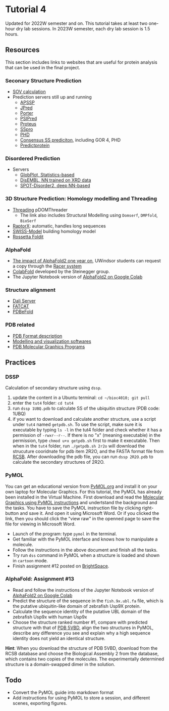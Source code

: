 # Tutorial 4
Updated for 2022W semester and on. This tutorial takes at least two one-hour dry
lab sessions. In 2023W semester, each dry lab session is 1.5 hours.

## Resources
This section includes links to websites that are useful for protein analysis that can be used in the final project.

### Seconary Structure Prediction
- [SOV calculation](http://proteinmodel.org/AS2TS/SOV/sov.html)
- Prediction servers still up and running
  - [APSSP](http://crdd.osdd.net/raghava/apssp/)
  - [JPred](http://www.compbio.dundee.ac.uk/jpred/index.html)
  - [Porter](http://distilldeep.ucd.ie/porter/)
  - [PSIPred](http://bioinf.cs.ucl.ac.uk/psipred/)
  - [Proteus](http://www.proteus2.ca/proteus/)
  - [SSpro](http://download.igb.uci.edu/sspro4.html)
  - [PHD](https://npsa-prabi.ibcp.fr/cgi-bin/npsa_automat.pl?page=/NPSA/npsa_phd.html)
  - [Consensus SS prediciton](https://npsa-prabi.ibcp.fr/cgi-bin/npsa_automat.pl?page=/NPSA/npsa_seccons.html), including GOR 4, PHD
  - [Predictprotein](https://predictprotein.org/)

### Disordered Prediction
- Servers
  * [GlobPlot, Statistics-based](http://globplot.embl.de/)
  * [DisEMBL, NN trained on XRD data](http://dis.embl.de)
  * [SPOT-Disorder2, deep NN-based](https://sparks-lab.org/server/spot-disorder2/)

### 3D Structure Prediction: Homology modelling and Threading
- [Threading](http://bioinf.cs.ucl.ac.uk/psipred/) pDOMThreader
  * The link also includes Structural Modelling using `Domserf`, `DMPfold`, `BioSerf`
- [RaptorX](http://raptorx.uchicago.edu/): automatic, handles long sequences
- [SWISS-Model](https://swissmodel.expasy.org/) building homology model
- [Rossetta Foldit](https://www.rosettacommons.org/docs/latest/FoldIt)

### AlphaFold
- [The impact of AlphaFold2 one year on](https://www-nature-com.ledproxy2.uwindsor.ca/articles/s41592-021-01365-3),
  UWindsor students can request a copy through the [Racer system](https://racer1.scholarsportal.info/)
- [ColabFold](https://github.com/sokrypton/ColabFold) developed by the Steinegger group.
- The Jupyter Notebook version of [AlphaFold2 on Google Colab](https://colab.research.google.com/github/sokrypton/ColabFold/blob/main/beta/AlphaFold2_advanced.ipynb)

### Structure alignment
- [Dali Server](http://ekhidna2.biocenter.helsinki.fi/dali/)
- [FATCAT](https://fatcat.godziklab.org/)
- [PDBeFold](https://www.ebi.ac.uk/msd-srv/ssm/)

### PDB related
- [PDB Format description](http://www.wwpdb.org/documentation/file-format-content/format33/v3.3.html)
- [Modelling and visualization softwares](https://proteopedia.org/wiki/index.php/Molecular_modeling_and_visualization_software)
- [PDB Molecular Graphics Programs](http://pdb101.rcsb.org/learn/guide-to-understanding-pdb-data/molecular-graphics-programs)

## Practices

### DSSP

Calculation of secondary structure using `dssp`.
1. update the content in a Ubuntu terminal: `cd ~/bioc4010; git pull` 
2. enter the `tut4` folder: `cd tut4`
3. run `dssp 1UBQ.pdb` to calculate SS of the ubiquitin structure (PDB code:
   1UBQ)
4. if you want to download and calculate another structure, use a script under
   `tut4` named `getpdb.sh`. To use the script, make sure it is executable by typing `ls -l` in the tut4 folder and check whether it has a permission of `-rwxr--r--`. If there is no "x" (meaning executable) in the permission, type `chmod u+x getpdb.sh` first to make it executable. Then when in the `tut4` folder,  run `./getpdb.sh 2r2o` will download the strucuture
   cooridnate for pdb item 2R2O, and the FASTA format file from [RCSB](https://www.rcsb.org/structure/2r2o). After downloading the pdb file, you can run `dssp 2R2O.pdb` to calculate the secondary structures of 2R2O.

### PyMOL
You can get an educational version from [PyMOL.org](https://PyMOL.org/edu/?q=educational/) and install it on your own
laptop for Molecular Graphics. For this tutorial, the PyMOL has already been installed in the Virtual Machine. First download and read the [Molecular
Graphics using PyMOL instructions](./MolecularGraphicsWithPyMOL.pdf) and undertstand the background and the tasks.
You have to save the PyMOL instruction file by clicking right-button and save it. And open it using Microsoft Word. Or if you clicked the link, then you should click the "view raw" in the openned page to save the file for viewing in Microsoft Word.

- Launch of the program: type `pymol` in the terminal.
- Get familiar with the PyMOL interface and knows how to manipulate a
  molecule.
- Follow the instructions in the above document and finish all the tasks.
- Try run `dss` command in PyMOL when a structure is loaded and shown in
  `cartoon` mode.
- Finish assignment #12 posted on [BrightSpace](https://brightspace.uwindsor.ca).

### AlphaFold: Assignment #13
- Read and follow the instructions of the Jupyter Notebook version of [AlphaFold2 on Google Colab](https://colab.research.google.com/github/sokrypton/ColabFold/blob/main/beta/AlphaFold2_advanced.ipynb)
- Predict the structure of the sequence in the `fish.9x.ubl.fa` file, which is
  the putative ubiquitin-like domain of zebrafish Usp9X protein.
- Calculate the sequence identity of the putative UBL domain of the zebrafish Usp9x with human Usp9x 
- Choose the structure ranked number #1, compare with predicted structure with
  that of [PDB 5VBD](https://www.rcsb.org/structure/5vbd), align the two
  structures in PyMOL, describe any difference you see and explain why a high
  sequence identity does not yield an identical structure.

**Hint**: When you download the structure of PDB 5VBD, download from the RCSB database and choose the Biological Assembly 2 from the database, which contains two copies of the molecules. The experimentally determined structure is a domain-swapped dimer in the solution.

## Todo
- Convert the PyMOL guide into markdown format
- Add instructions for using PyMOL to store a session, and different scenes,
  exporting figures.
